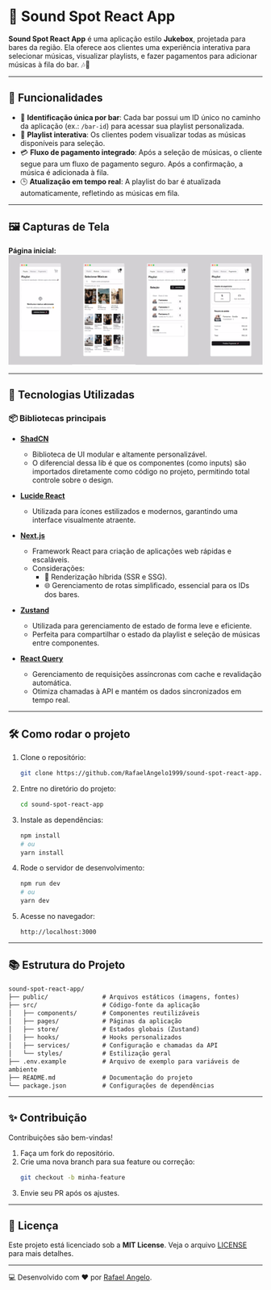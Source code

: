 # 🎵 Sound Spot React App

**Sound Spot React App** é uma aplicação estilo **Jukebox**, projetada para bares da região. Ela oferece aos clientes uma experiência interativa para selecionar músicas, visualizar playlists, e fazer pagamentos para adicionar músicas à fila do bar. 🎶🍻  

---

## 🌟 **Funcionalidades**
- 🚩 **Identificação única por bar**: Cada bar possui um ID único no caminho da aplicação (ex.: `/bar-id`) para acessar sua playlist personalizada.
- 📜 **Playlist interativa**: Os clientes podem visualizar todas as músicas disponíveis para seleção.
- 💳 **Fluxo de pagamento integrado**: Após a seleção de músicas, o cliente segue para um fluxo de pagamento seguro. Após a confirmação, a música é adicionada à fila.
- 🕒 **Atualização em tempo real**: A playlist do bar é atualizada automaticamente, refletindo as músicas em fila.

---

## 🖼️ **Capturas de Tela**
**Página inicial:**  
![Página inicial](https://raw.githubusercontent.com/RafaelAngelo1999/sound-spot-react-app/refs/heads/main/public/assets/app.jpg)

---

## 🚀 **Tecnologias Utilizadas**

### 📦 **Bibliotecas principais**
- **[ShadCN](https://shadcn.dev/)**  
  - Biblioteca de UI modular e altamente personalizável.  
  - O diferencial dessa lib é que os componentes (como inputs) são importados diretamente como código no projeto, permitindo total controle sobre o design.  

- **[Lucide React](https://lucide.dev/)**  
  - Utilizada para ícones estilizados e modernos, garantindo uma interface visualmente atraente.  

- **[Next.js](https://nextjs.org/)**  
  - Framework React para criação de aplicações web rápidas e escaláveis.  
  - Considerações:  
    - 🚀 Renderização híbrida (SSR e SSG).  
    - 🌐 Gerenciamento de rotas simplificado, essencial para os IDs dos bares.  

- **[Zustand](https://zustand-demo.pmnd.rs/)**  
  - Utilizada para gerenciamento de estado de forma leve e eficiente.  
  - Perfeita para compartilhar o estado da playlist e seleção de músicas entre componentes.  

- **[React Query](https://tanstack.com/query/latest)**  
  - Gerenciamento de requisições assíncronas com cache e revalidação automática.  
  - Otimiza chamadas à API e mantém os dados sincronizados em tempo real.  

---

## 🛠️ **Como rodar o projeto**
1. Clone o repositório:
   ```bash
   git clone https://github.com/RafaelAngelo1999/sound-spot-react-app.git
   ```
2. Entre no diretório do projeto:
   ```bash
   cd sound-spot-react-app
   ```
3. Instale as dependências:
   ```bash
   npm install
   # ou
   yarn install
   ```
4. Rode o servidor de desenvolvimento:
   ```bash
   npm run dev
   # ou
   yarn dev
   ```
5. Acesse no navegador:
   ```
   http://localhost:3000
   ```

---

## 📚 **Estrutura do Projeto**
```plaintext
sound-spot-react-app/
├── public/               # Arquivos estáticos (imagens, fontes)
├── src/                  # Código-fonte da aplicação
│   ├── components/       # Componentes reutilizáveis
│   ├── pages/            # Páginas da aplicação
│   ├── store/            # Estados globais (Zustand)
│   ├── hooks/            # Hooks personalizados
│   ├── services/         # Configuração e chamadas da API
│   └── styles/           # Estilização geral
├── .env.example          # Arquivo de exemplo para variáveis de ambiente
├── README.md             # Documentação do projeto
└── package.json          # Configurações de dependências
```

---

## ✨ **Contribuição**
Contribuições são bem-vindas!  
1. Faça um fork do repositório.  
2. Crie uma nova branch para sua feature ou correção:  
   ```bash
   git checkout -b minha-feature
   ```
3. Envie seu PR após os ajustes.

---

## 📄 **Licença**
Este projeto está licenciado sob a **MIT License**. Veja o arquivo [LICENSE](LICENSE) para mais detalhes.

---

💻 Desenvolvido com ❤️ por [Rafael Angelo](https://github.com/RafaelAngelo1999).
